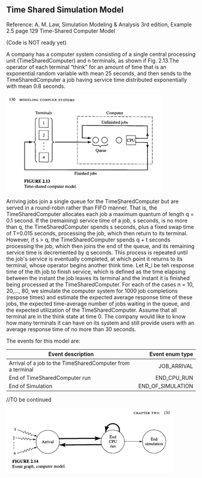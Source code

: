 

[cpu]:docs/time_shared_cpu.png
[events]: docs/events.png


## Time Shared Simulation Model
Reference: A. M. Law, Simulation Modeling & Analysis 3rd edition,
Example 2.5 page 129 Time-Shared Computer Model

(Code is NOT ready yet)

A company has a computer system consisting of a single central processing unit (TimeSharedComputer) and n terminals, as shown if Fig. 2.13.The operator of each terminal “think” for an amount of time that is an exponential random variable with mean 25 seconds, and then sends to the TimeSharedComputer a job having service time distributed exponentially with mean 0.8 seconds.

![cpu]

Arriving jobs join a single queue for the TimeSharedComputer but are served in a round-robin rather than FIFO manner. That is, the TimeSharedComputer allocates each job a maximum quantum
of length q = 0.1 second. If the (remaining) service time of a job, s seconds, is no more than q, the TimeSharedComputer spends s seconds, plus a fixed swap time of T=0.015 seconds, processing the job, which then return to its terminal. However, if s > q, the TimeSharedComputer spends q + t seconds processing the job, which then joins the end of the queue, and its remaining service time is decremented by q seconds.
This process is repeated until the job's service is eventually completed, at which point it returns to its terminal, whose operator begins another think time.
Let R_i be teh response time of the ith job to finish service, which is defined as the time elapsing between the instant the job leaves its terminal and the instant it is finished being processed at the TimeSharedComputer. For each of the cases n = 10, 20,..., 80, we simulate the computer system for 1000 job completions (respose times) and estimate the expected average response time of these jobs, the expected time-average number of jobs waiting in the queue, and the expected utilization of the TimeSharedComputer. Assume that all terminal are in the think state at time 0. The company would like to know how many terminals  it can have on its system and still provide users with an average response time of no more than 30 seconds.

The events for this model are:

| Event description        | Event enum type |
| ------------- |-------------------:|
| Arrival of a job to the TimeSharedComputer from a terminal      | JOB_ARRIVAL|
| End of TimeSharedComputer run      | END_CPU_RUN|
| End of Simulation | END_OF_SIMULATION|

//TO be continued

![events]
